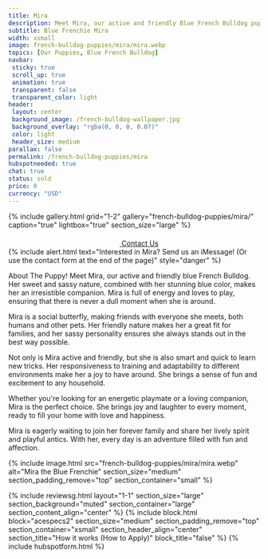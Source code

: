 ```yaml
---
title: Mira
description: Meet Mira, our active and friendly Blue French Bulldog puppy.
subtitle: Blue Frenchie Mira
width: xsmall
image: french-bulldog-puppies/mira/mira.webp
topics: [Our Puppies, Blue French Bulldog]
navbar:
 sticky: true
 scroll_up: true
 animation: true
 transparent: false
 transparent_color: light
header:
 layout: center
 background_image: /french-bulldog-wallpaper.jpg
 background_overlay: "rgba(0, 0, 0, 0.07)"
 color: light
 header_size: medium
parallax: false
permalink: /french-bulldog-puppies/mira
hubspotneeded: true
chat: true
status: sold
price: 0
currency: "USD"
---
```


{% include gallery.html
grid="1-2"
gallery="french-bulldog-puppies/mira/"
caption="true"
lightbox="true"
section_size="large"
%}

<center><a class="uk-button uk-button-danger uk-border-pill uk-button-xlarge my-border-rounded" href="tel:212-739-0182">
    <span data-uk-icon="phone" class="uk-icon">
        <svg width="20" height="20" viewBox="0 0 20 20" xmlns="http://www.w3.org/2000/svg"></svg>
    </span>
    Contact Us
</a>
</center>
{% include alert.html text="Interested in Mira? Send us an iMessage! (Or use the contact form at the end of the page)" style="danger" %}

About The Puppy!
Meet Mira, our active and friendly blue French Bulldog. Her sweet and sassy nature, combined with her stunning blue color, makes her an irresistible companion. Mira is full of energy and loves to play, ensuring that there is never a dull moment when she is around.

Mira is a social butterfly, making friends with everyone she meets, both humans and other pets. Her friendly nature makes her a great fit for families, and her sassy personality ensures she always stands out in the best way possible.

Not only is Mira active and friendly, but she is also smart and quick to learn new tricks. Her responsiveness to training and adaptability to different environments make her a joy to have around. She brings a sense of fun and excitement to any household.

Whether you're looking for an energetic playmate or a loving companion, Mira is the perfect choice. She brings joy and laughter to every moment, ready to fill your home with love and happiness.

Mira is eagerly waiting to join her forever family and share her lively spirit and playful antics. With her, every day is an adventure filled with fun and affection.

{% include image.html
src="french-bulldog-puppies/mira/mira.webp"
alt="Mira the Blue Frenchie"
section_size="medium"
section_padding_remove="top"
section_container="small"
%}

{% include reviewsg.html
layout="1-1"
section_size="large"
section_background="muted"
section_container="large"
section_content_align="center"
%}
{% include block.html
block="acespecs2"
section_size="medium"
section_padding_remove="top"
section_container="xsmall"
section_header_align="center"
section_title="How it works (How to Apply)"
block_title="false"
%}
{% include hubspotform.html %}



<script type="application/ld+json">
{
  "@context": "https://schema.org/",
  "@type": "Product",
  "name": "Mira",
  "offers": {
    "@type": "Offer",
    "priceCurrency": "USD",
    "price": "0",
    "availability": "https://schema.org/SoldOut"
  }
}
</script>
